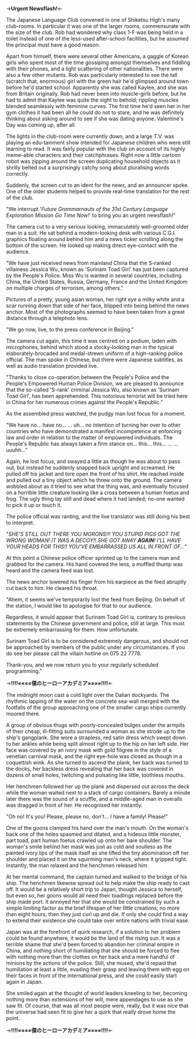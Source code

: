 ->**Urgent Newsflash!**<-

The Japanese Language Club convened in one of Shiketsu High's many club-rooms. In particular it was one of the larger rooms, commensurate with the size of the club. Rob had wondered why class 1-F was being held in a toilet instead of one of the less-used after-school facilities, but he assumed the principal must have a good reason.

Apart from himself, there were several other Americans, a gaggle of Korean girls who spent most of the time gossiping amongst themselves and fiddling with their phones, and a light scattering of other nationalities. There were also a few other mutants. Rob was particularly interested to see the tall (scratch that, enormous) girl with the green hair he'd glimpsed around town before he'd started school. Apparently she was called Kaylee, and she was from Britain originally. Rob had never been into muscle-girls before, but he had to admit that Kaylee was quite the sight to behold; rippling muscles blended seamlessly with feminine curves. The first time he'd seen her in her gym clothes it had been all he could do not to stare, and he was definitely thinking about asking around to see if she was dating anyone. Valentine's Day was coming up, after all.

The lights in the club-room were currently down, and a large T.V. was playing an edu-tainment show intended for Japanese children who were still learning to read. It was fairly popular with the club on account of its highly meme-able characters and their catchphrases. Right now a little cartoon robot was zipping around the screen duplicating household objects as it shrilly belted out a surprisingly catchy song about pluralising words correctly.

Suddenly, the screen cut to an ident for the news, and an announcer spoke. One of the older students helped to provide real-time translation for the rest of the club.

"We interrupt '*Future Grammarnauts of the 31st Century Language Exploration Mission Go Time Now!*' to bring you an urgent newsflash!"

The camera cut to a very serious looking, immaculately well-groomed older man in a suit. He sat behind a modern-looking desk with various C.G.I. graphics floating around behind him and a news ticker scrolling along the bottom of the screen. He looked up making direct eye-contact with the audience.

"We have just received news from mainland China that the S-ranked villainess Jessica Wu, known as 'Surinam Toad Girl' has just been captured by the People's Police. Miss Wu is wanted in several countries, including China, the United States, Russia, Germany, France and the United Kingdom on multiple charges of terrorism, among others."

Pictures of a pretty, young asian woman, her right eye a milky white and a scar running down that side of her face, blipped into being behind the news anchor. Most of the photographs seemed to have been taken from a great distance through a telephoto lens.

"We go now, live, to the press conference in Beijing."

The camera cut again, this time it was centred on a podium, laden with microphones, behind which stood a stocky-looking man in the typical elaborately-brocaded and medal-strewn uniform of a high-ranking police official. The man spoke in Chinese, but there were Japanese subtitles, as well as audio translation provided live.

"Thanks to close co-operation between the People's Police and the People's Empowered Human Police Division, we are pleased to announce that the so-called 'S-rank' criminal Jessica Wu, also known as 'Surinam Toad Girl', has been apprehended. This notorious terrorist will be tried here in China for her numerous crimes against the People's Republic."

As the assembled press watched, the pudgy man lost focus for a moment.

"We have no… have no… … uh… no intention of turning her over to other countries who have demonstrated a manifest incompetence at enforcing law and order in relation to the matter of empowered individuals. The People's Republic has always taken a firm stance on… this… this… … … uuuhh…"

Again, he lost focus, and swayed a little as though he was about to pass out, but instead he suddenly snapped back upright and screamed. He pulled off his jacket and tore open the front of his shirt. He reached inside and pulled out a tiny object which he threw onto the ground. The camera wobbled about as it tried to see what the thing was, and eventually focused on a horrible little creature looking like a cross between a human foetus and frog. The ugly thing lay still and dead where it had landed; no-one wanted to pick it up or touch it.

The police official was ranting, and the live translator was still doing his best to interpret.

"*SHE'S STILL OUT THERE YOU MORONS!!! YOU STUPID PIGS GOT THE WRONG WOMAN! IT WAS A DECOY!! SHE GOT AWAY **AGAIN**! I'LL HAVE YOUR HEADS FOR THIS!! YOU'VE EMBARRASSED US ALL IN FRONT OF…*"

At this point a Chinese police officer sprinted up to the camera man and grabbed for the camera. His hand covered the lens, a muffled thump was heard and the camera feed was lost.

The news anchor lowered his finger from his earpiece as the feed abruptly cut back to him. He cleared his throat.

"Ahem, it seems we've temporarily lost the feed from Beijing. On behalf of the station, I would like to apologise for that to our audience.

Regardless, it would appear that Surinam Toad Girl is, contrary to previous statements by the Chinese government and police, still at large. This must be extremely embarrassing for them. How unfortunate.

Surinam Toad Girl is to be considered extremely dangerous, and should not be approached by members of the public under any circumstances. If you do see her please call the villain hotline on 075 22 7778.

Thank-you, and we now return you to your regularly scheduled programming."

->**‼‼««««僕のヒーローアカデミア»»»»‼‼**<-

The midnight moon cast a cold light over the Dalian dockyards. The rhythmic lapping of the water on the concrete sea-wall merged with the footfalls of the group approaching one of the smaller cargo ships currently moored there.

A group of obvious thugs with poorly-concealed bulges under the armpits of their cheap, ill-fitting suits surrounded a woman as she strode up to the ship's gangplank. She wore a strapless, red satin dress which swept down to her ankles while being split almost right up to the hip on her left side. Her face was covered by an ivory mask with gold filigree in the style of a venetian carnival mask, and the right eye-hole was closed as though in a coquettish wink. As she turned to ascend the plank, her back was turned to the docks, her backless dress revealing that her back was covered in dozens of small holes, twitching and pulsating like little, toothless mouths.

Her henchmen followed her up the plank and dispersed out across the deck while the woman waited next to a stack of cargo containers. Barely a minute later there was the sound of a scuffle, and a middle-aged man in overalls was dragged in front of her. He recognised her instantly.

"Oh no! It's you! Please, please no, don't… I have a family! Please!"

One of the goons clamped his hand over the man's mouth. On the woman's back one of the holes spasmed and dilated, and a hideous little monster, part toad, part human foetus crawled up onto her bare shoulder. The woman's smile behind her mask was just as cold and soulless as the painted ivory lips of the mask itself as she lifted the tiny abomination off her shoulder and placed it on the squirming man's neck, where it gripped tight. Instantly, the man relaxed and the henchmen released him.

At her mental command, the captain turned and walked to the bridge of his ship. The henchmen likewise spread out to help make the ship ready to cast off. It would be a relatively short trip to Japan, thought Jessica to herself, but even so, her goons would all need their toadlings replaced before the ship made port. It annoyed her that she would be constrained by such a simple limiting factor as the brief lifespan of her little creations; no more than eight hours, then they just curl up and die. If only she could find a way to extend their existence she could take over entire nations with trivial ease.

Japan was at the forefront of quirk research, if a solution to her problem could be found anywhere, it would be the land of the rising sun. It was a terrible shame that she'd been forced to abandon her criminal empire in China, and nothing short of humiliating that she should be forced to flee with nothing more than the clothes on her back and a mere handful of minions by the actions of the police. Still, she mused, she'd repaid that humiliation at least a little, evading their grasp and leaving them with egg on their faces in front of the international press, and she could easily start again in Japan.

She smiled again at the thought of world leaders kneeling to her, becoming nothing more than extensions of her will, mere appendages to use as she saw fit. Of course, that was all most people were, really, but it was nice that the universe had seen fit to give her a quirk that really drove home the point.

->**‼‼««««僕のヒーローアカデミア»»»»‼‼**<-